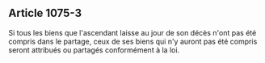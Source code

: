 Article 1075-3
----
Si tous les biens que l'ascendant laisse au jour de son décès n'ont pas été
compris dans le partage, ceux de ses biens qui n'y auront pas été compris seront
attribués ou partagés conformément à la loi.
